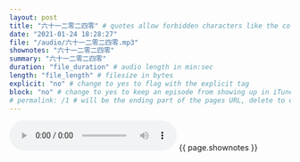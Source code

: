```yaml
---
layout: post
title: "六十一二零二四零" # quotes allow forbidden characters like the colon
date: "2021-01-24 18:28:27"
file: "/audio/六十一二零二四零.mp3"
shownotes: "六十一二零二四零"
summary: "六十一二零二四零"
duration: "file_duration" # audio length in min:sec
length: "file_length" # filesize in bytes
explicit: "no" # change to yes to flag with the explicit tag
block: "no" # change to yes to keep an episode from showing up in iTunes
# permalink: /1 # will be the ending part of the pages URL, delete to default to the title
---
```


<audio controls>
<source src="{{site.url}}{{site.baseurl}}{{ page.file }}" type="audio/x-mp3">
Your browser does not support the audio element.
</audio>
{{ page.shownotes }}
